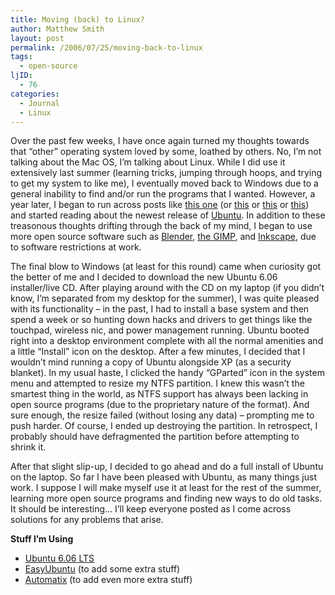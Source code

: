 ```yaml
---
title: Moving (back) to Linux?
author: Matthew Smith
layout: post
permalink: /2006/07/25/moving-back-to-linux
tags:
  - open-source
ljID:
  - 76
categories:
  - Journal
  - Linux
---
```

Over the past few weeks, I have once again turned my thoughts towards that &#8220;other&#8221; operating system loved by some, loathed by others. No, I&#8217;m not talking about the Mac OS, I&#8217;m talking about Linux. While I did use it extensively last summer (learning tricks, jumping through hoops, and trying to get my system to like me), I eventually moved back to Windows due to a general inability to find and/or run the programs that I wanted. However, a year later, I began to run across posts like [this one][1] (or [this][2] or [this][3] or [this][4]) and started reading about the newest release of [Ubuntu][5]. In addition to these treasonous thoughts drifting through the back of my mind, I began to use more open source software such as [Blender][6], [the GIMP][7], and [Inkscape][8], due to software restrictions at work.

The final blow to Windows (at least for this round) came when curiosity got the better of me and I decided to download the new Ubuntu 6.06 installer/live CD. After playing around with the CD on my laptop (if you didn&#8217;t know, I&#8217;m separated from my desktop for the summer), I was quite pleased with its functionality &#8211; in the past, I had to install a base system and then spend a week or so hunting down hacks and drivers to get things like the touchpad, wireless nic, and power management running. Ubuntu booted right into a desktop environment complete with all the normal amenities and a little &#8220;Install&#8221; icon on the desktop. After a few minutes, I decided that I wouldn&#8217;t mind running a copy of Ubuntu alongside XP (as a security blanket). In my usual haste, I clicked the handy &#8220;GParted&#8221; icon in the system menu and attempted to resize my NTFS partition. I knew this wasn&#8217;t the smartest thing in the world, as NTFS support has always been lacking in open source programs (due to the proprietary nature of the format). And sure enough, the resize failed (without losing any data) &#8211; prompting me to push harder. Of course, I ended up destroying the partition. In retrospect, I probably should have defragmented the partition before attempting to shrink it.

After that slight slip-up, I decided to go ahead and do a full install of Ubuntu on the laptop. So far I have been pleased with Ubuntu, as many things just work. I suppose I will make myself use it at least for the rest of the summer, learning more open source programs and finding new ways to do old tasks. It should be interesting&#8230; I&#8217;ll keep everyone posted as I come across solutions for any problems that arise.

**Stuff I&#8217;m Using**

*   [Ubuntu 6.06 LTS][5]
*   [EasyUbuntu][9] (to add some extra stuff)
*   [Automatix][10] (to add even more extra stuff)

 [1]: http://diveintomark.org/archives/2006/06/02/when-the-bough-breaks
 [2]: http://www.boingboing.net/2006/06/29/mark_pilgrims_list_o.html
 [3]: http://www.kottke.org/06/07/apple-ubuntu-switch
 [4]: http://daringfireball.net/2006/06/and_oranges
 [5]: http://www.ubuntu.com
 [6]: http://www.blender.org/
 [7]: http://www.gimp.org/
 [8]: http://www.inkscape.org/
 [9]: http://easyubuntu.freecontrib.org
 [10]: http://www.getautomatix.com/
